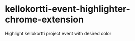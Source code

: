 # kellokortti-event-highlighter-chrome-extension
Highlight kellokortti project event with desired color
